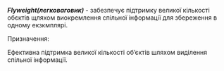 **_Flyweight(легковаговик)_** - забезпечує підтримку великої кількості 
обєктів щляхом виокремлення спільної інформації  для збереження в одному екзкмплярі.


Призначення:
 
Ефективна підтримка великої кількості об’єктів шляхом виділення спільної
інформації.